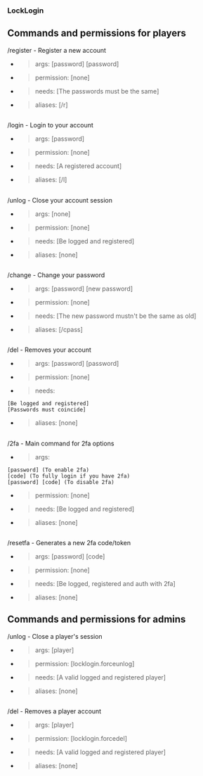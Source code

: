 ### LockLogin
## Commands and permissions for players

/register - Register a new account
- > args: [password] [password]
- > permission: [none]
- > needs: [The passwords must be the same]
- > aliases: [/r]
##
/login - Login to your account
- > args: [password]
- > permission: [none]
- > needs: [A registered account]
- > aliases: [/l]
##
/unlog - Close your account session
- > args: [none]
- > permission: [none]
- > needs: [Be logged and registered]
- > aliases: [none]
##
/change - Change your password
- > args: [password] [new password]
- > permission: [none]
- > needs: [The new password mustn't be the same as old]
- > aliases: [/cpass]
##
/del - Removes your account
- > args: [password] [password]
- > permission: [none]
- > needs: 
```
[Be logged and registered]
[Passwords must coincide]
```
- > aliases: [none]
##
/2fa - Main command for 2fa options
- > args:
```
[password] (To enable 2fa)
[code] (To fully login if you have 2fa)
[password] [code] (To disable 2fa)
```
- > permission: [none]
- > needs: [Be logged and registered]
- > aliases: [none]
##
/resetfa - Generates a new 2fa code/token
- > args: [password] [code]
- > permission: [none]
- > needs: [Be logged, registered and auth with 2fa]
- > aliases: [none]

## Commands and permissions for admins
/unlog - Close a player's session
- > args: [player]
- > permission: [locklogin.forceunlog]
- > needs: [A valid logged and registered player]
- > aliases: [none]
##
/del - Removes a player account
- > args: [player]
- > permission: [locklogin.forcedel]
- > needs: [A valid logged and registered player]
- > aliases: [none]
